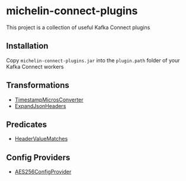 # michelin-connect-plugins

This project is a collection of useful Kafka Connect plugins

## Installation
Copy `michelin-connect-plugins.jar` into the ``plugin.path`` folder of your Kafka Connect workers

## Transformations
  - [TimestampMicrosConverter](doc/transforms/timestamp-micros-converter.md)
  - [ExpandJsonHeaders](doc/transforms/expand-json-headers.md)
## Predicates
  - [HeaderValueMatches](doc/predicates/header-value-matches.md)
## Config Providers
  - [AES256ConfigProvider](doc/config-providers/aes256-config-provider.md)
